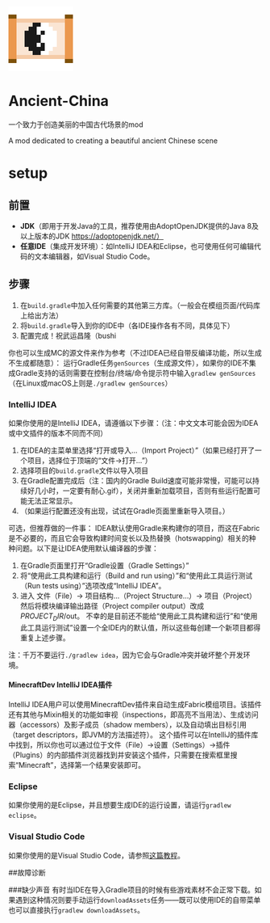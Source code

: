 ![Logo](./Logo.png)
# Ancient-China
一个致力于创造美丽的中国古代场景的mod

A mod dedicated to creating a beautiful ancient Chinese scene


# setup
## 前置
* **JDK**（即用于开发Java的工具，推荐使用由AdoptOpenJDK提供的Java 8及以上版本的JDK https://adoptopenjdk.net/）
* **任意IDE**（集成开发环境）：如IntelliJ IDEA和Eclipse，也可使用任何可编辑代码的文本编辑器，如Visual Studio Code。

## 步骤
1. 在`build.gradle`中加入任何需要的其他第三方库。（一般会在模组页面/代码库上给出方法）
2. 将`build.gradle`导入到你的IDE中（各IDE操作各有不同，具体见下）
3. 配置完成！祝武运昌隆（bushi

你也可以生成MC的源文件来作为参考（不过IDEA已经自带反编译功能，所以生成不生成都随意）： 运行Gradle任务`genSources`（生成源文件），如果你的IDE不集成Gradle支持的话则需要在控制台/终端/命令提示符中输入`gradlew genSources`（在Linux或macOS上则是`./gradlew genSources`）

### IntelliJ IDEA
如果你使用的是IntelliJ IDEA，请遵循以下步骤：（注：中文文本可能会因为IDEA或中文插件的版本不同而不同）

1. 在IDEA的主菜单里选择“打开或导入…（Import Project）”（如果已经打开了一个项目，选择位于顶端的“文件→打开…”）
2. 选择项目的`build.gradle`文件以导入项目
3. 在Gradle配置完成后（注：国内的Gradle Build速度可能非常慢，可能可以持续好几小时，一定要有耐心.gif），关闭并重新加载项目，否则有些运行配置可能无法正常显示。
4. （如果运行配置还没有出现，试试在Gradle页面里重新导入项目。）

可选，但推荐做的一件事： IDEA默认使用Gradle来构建你的项目，而这在Fabric是不必要的，而且它会导致构建时间变长以及热替换（hotswapping）相关的种种问题。以下是让IDEA使用默认编译器的步骤：

1. 在Gradle页面里打开“Gradle设置（Gradle Settings）”
2. 将“使用此工具构建和运行（Build and run using）”和“使用此工具运行测试（Run tests using）”选项改成“IntelliJ IDEA”。
3. 进入 文件（File）→ 项目结构…（Project Structure…）→ 项目（Project）然后将模块编译输出路径（Project compiler output）改成$PROJECT_DIR$/out。
不幸的是目前还不能给“使用此工具构建和运行”和“使用此工具运行测试”设置一个全IDE内的默认值，所以这些每创建一个新项目都得重复上述步骤。

注：千万不要运行`./gradlew idea`，因为它会与Gradle冲突并破坏整个开发环境。
#### MinecraftDev IntelliJ IDEA插件
IntelliJ IDEA用户可以使用MinecraftDev插件来自动生成Fabric模组项目。该插件还有其他与Mixin相关的功能如审视（inspections，即高亮不当用法）、生成访问器（accessors）及影子成员（shadow members），以及自动填出目标引用（target descriptors，即JVM的方法描述符）。 这个插件可以在IntelliJ的插件库中找到，所以你也可以通过位于文件（File）→设置（Settings）→插件（Plugins）的内部插件浏览器找到并安装这个插件，只需要在搜索框里搜索“Minecraft”，选择第一个结果安装即可。

### Eclipse
如果你使用的是Eclipse，并且想要生成IDE的运行设置，请运行`gradlew eclipse`。

### Visual Studio Code
如果你使用的是Visual Studio Code，请参照[这篇教程](https://fabricmc.net/wiki/zh_cn:tutorial:vscode_setup "zh_cn:tutorial:vscode_setup")。

##故障诊断

###缺少声音
有时当IDE在导入Gradle项目的时候有些游戏素材不会正常下载。如果遇到这种情况则要手动运行`downloadAssets`任务——既可以使用IDE的自带菜单也可以直接执行`gradlew downloadAssets`。